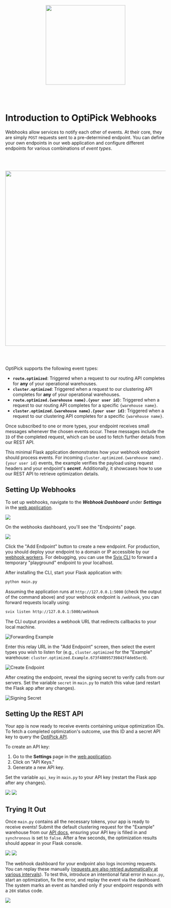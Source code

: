 <br/><br/><p align="center">
  <img src="https://lirp.cdn-website.com/c10be9aa/dms3rep/multi/opt/Optiorix+full+transparant+background+-+blue-c6d680b3-1920w.png" width="250"/>
</p><br/><br/>

# Introduction to OptiPick Webhooks

Webhooks allow services to notify each other of events. At their core, they are simply `POST` requests sent to a pre-determined endpoint. You can define your own endpoints in our web application and configure different endpoints for various combinations of *event types*. 

<br/><br/><p align="center">
  <img src="img/sequence.png" width="550px"/>
</p><br/><br/>

OptiPick supports the following event types:

- **`route.optimized`**: Triggered when a request to our routing API completes for **any** of your operational warehouses.
- **`cluster.optimized`**: Triggered when a request to our clustering API completes for **any** of your operational warehouses.
- **`route.optimized.{warehouse name}.{your user id}`**: Triggered when a request to our routing API completes for a specific `{warehouse name}`.
- **`cluster.optimized.{warehouse name}.{your user id}`**: Triggered when a request to our clustering API completes for a specific `{warehouse name}`.

Once subscribed to one or more types, your endpoint receives small messages whenever the chosen events occur. These messages include the `ID` of the completed request, which can be used to fetch further details from our REST API.

This minimal Flask application demonstrates how your webhook endpoint should process events. For incoming `cluster.optimized.{warehouse name}.{your user id}` events, the example verifies the payload using request headers and your endpoint's ***secret***. Additionally, it showcases how to use our REST API to retrieve optimization details.

## Setting Up Webhooks 

To set up webhooks, navigate to the ***Webhook Dashboard*** under ***Settings*** in the [web application](https://optipick.optioryx.com/settings).

![](/img/webhooks.png)

On the webhooks dashboard, you'll see the "Endpoints" page.

![](/img/new_endpoint.png)

Click the "Add Endpoint" button to create a new endpoint. For production, you should deploy your endpoint to a domain or IP accessible by our [webhook workers](https://docs.optioryx.com/optipick-webhooks). For debugging, you can use the [Svix CLI](https://github.com/svix/svix-cli?tab=readme-ov-file#installation) to forward a temporary "playground" endpoint to your localhost. 

After installing the CLI, start your Flask application with:

```bash
python main.py
``` 

Assuming the application runs at `http://127.0.0.1:5000` (check the output of the command above) and your webhook endpoint is `/webhook`, you can forward requests locally using:

```bash
svix listen http://127.0.0.1:5000/webhook
```

The CLI output provides a webhook URL that redirects callbacks to your local machine.

![Forwarding Example](/img/svix_forward.png)

Enter this relay URL in the "Add Endpoint" screen, then select the event types you wish to listen for (e.g., `cluster.optimized` for the "Example" warehouse: `cluster.optimized.Example.673f48095739843f4de65ec9`).

![Create Endpoint](/img/svix_endpoint_create.png)

After creating the endpoint, reveal the signing secret to verify calls from our servers. Set the variable `secret` in `main.py` to match this value (and restart the Flask app after any changes).

![Signing Secret](/img/signing_secret.png)

## Setting Up the REST API

Your app is now ready to receive events containing unique optimization IDs. To fetch a completed optimization's outcome, use this ID and a secret API key to query the [OptiPick API](https://docs.optioryx.com).

To create an API key:

1. Go to the **Settings** page in the [web application](https://optipick.optioryx.com/settings).
2. Click on "API Keys."
3. Generate a new API key.

Set the variable `api_key` in `main.py` to your API key (restart the Flask app after any changes).

![](/img/api-key-in-settings.png)
![](/img/new-api-key.png)

## Trying It Out

Once `main.py` contains all the necessary tokens, your app is ready to receive events! Submit the default clustering request for the "Example" warehouse from our [API docs](https://docs.optioryx.com), ensuring your API key is filled in and `synchronous` is set to `false`. After a few seconds, the optimization results should appear in your Flask console.

![](/img/docs-page.png)
![](/img/console-input.png)

The webhook dashboard for your endpoint also logs incoming requests. You can replay these manually ([requests are also retried automatically at various intervals](https://docs.optioryx.com/optipick-webhooks)). To test this, introduce an intentional fatal error in `main.py`, start an optimization, fix the error, and replay the event via the dashboard. The system marks an event as handled only if your endpoint responds with a `20X` status code.

![](/img/replay.png)